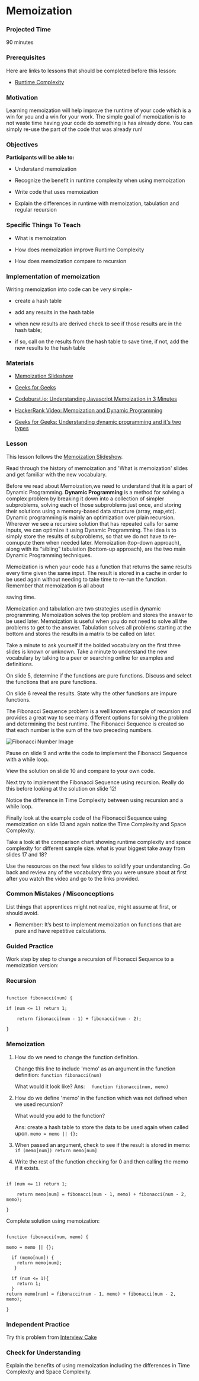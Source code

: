# Memoization

  ### Projected Time

  90 minutes

  ### Prerequisites

  Here are links to lessons that should be completed before this lesson:

  -  [Runtime Complexity](https://github.com/Techtonica/curriculum/blob/master/runtime-complexity/runtime-complexity.md)

  ### Motivation

  Learning memoization will help improve the runtime of your code which is a win for you and a win for your work.
The simple goal of memoization is to not waste time having your code do something is has already done. You can simply re-use the part of the code that was already run!

  ### Objectives

  **Participants will be able to:**

- Understand memoization

- Recognize the benefit in runtime complexity when using memoization

- Write code that uses memoization

- Explain the differences in runtime with memoization, tabulation and regular recursion

 ### Specific Things To Teach

 - What is memoization

- How does memoization improve Runtime Complexity

- How does memoization compare to recursion

### Implementation of  memoization
Writing memoization into code can be very simple:-

- create a hash table

- add any results in the hash table

- when new results are derived check to see if those results are in the hash table;

- if so, call on the results from the hash table to save time, if not, add the new results to the hash table

### Materials

  -  [Memoization Slideshow](https://docs.google.com/presentation/d/1BipDMgjZd3u-QsrPNCljH-Wv2l3tYRAUz8LWnxzt4s8/edit#slide=id.p)

-  [Geeks for Geeks](https://www.geeksforgeeks.org/memoization-1d-2d-and-3d/)

-  [Codeburst.io: Understanding Javascript Memoization in 3 Minutes](https://codeburst.io/understanding-memoization-in-3-minutes-2e58daf33a19)

-  [HackerRank Video: Memoization and Dynamic Programming](https://youtu.be/P8Xa2BitN3I)

-  [Geeks for Geeks: Understanding dynamic programming and it's two types](https://www.geeksforgeeks.org/tabulation-vs-memoizatation/)

  

### Lesson

  

This lesson follows the [Memoization Slideshow](https://docs.google.com/presentation/d/1BipDMgjZd3u-QsrPNCljH-Wv2l3tYRAUz8LWnxzt4s8/edit#slide=id.p).

  

Read through the history of memoization and 'What is memoization' slides and get familiar with the new vocabulary.

  

Before we read about Memoization,we need to understand that it is a part of Dynamic Programming. **Dynamic Programming** is a method for solving a complex problem by breaking it down into a collection of simpler subproblems, solving each of those subproblems just once, and storing their solutions using a memory-based data structure (array, map,etc). Dynamic programming is mainly an optimization over plain recursion. Wherever we see a recursive solution that has repeated calls for same inputs, we can optimize it using Dynamic Programming. The idea is to simply store the results of subproblems, so that we do not have to re-comupute them when needed later. Memoization (top-down approach), along with its “sibling” tabulation (bottom-up approach), are the two main Dynamic Programming techniques.

  

Memoization is when your code has a function that returns the same results every time given the same input. The result is stored in a cache in order to be used again without needing to take time to re-run the function. Remember that memoization is all about

saving time.

  

Memoization and tabulation are two strategies used in dynamic programming. Memoization solves the top problem and stores the answer to be used later. Memoization is useful when you do not need to solve all the problems to get to the answer. Tabulation solves all problems starting at the bottom and stores the results in a matrix to be called on later.

  

Take a minute to ask yourself if the bolded vocabulary on the first three slides is known or unknown. Take a minute to understand the new vocabulary by talking to a peer or searching online for examples and definitions.

  

On slide 5, determine if the functions are pure functions. Discuss and select the functions that
are pure functions. 

On slide 6 reveal the results. State why the other functions are impure functions.

  

The Fibonacci Sequence problem is a well known example of recursion and provides a great way to see many different options for solving the problem and determining the best runtime. The Fibonacci Sequence is created so that each number is the sum of the two preceding numbers.

![Fibonacci Number Image](/curriculum/runtime-complexity)

Pause on slide 9 and write the code to implement the Fibonacci Sequence with a while loop.

  

View the solution on slide 10 and compare to your own code.

  

Next try to implement the Fibonacci Sequence using recursion. Really do this before looking at the solution on slide 12!

  

Notice the difference in Time Complexity between using recursion and a while loop.

  

Finally look at the example code of the Fibonacci Sequence using memoization on slide 13 and again notice the Time Complexity and Space Complexity.

  

Take a look at the comparison chart showing runtime complexity and space complexity for different sample size. what is your biggest take away from slides 17 and 18?

  

Use the resources on the next few slides to solidify your understanding. Go back and review any of the vocabulary thta you were unsure about at first after you watch the video and go to the links provided.

  

### Common Mistakes / Misconceptions

  

List things that apprentices might not realize, might assume at first, or should avoid.

  

- Remember: It’s best to implement memoization on functions that are pure and have repetitive calculations.

  
  

### Guided Practice

  

Work step by step to change a recursion of Fibonacci Sequence to a memoization version:

  

### Recursion

```

function fibonacci(num) {

if (num <= 1) return 1;

    return fibonacci(num - 1) + fibonacci(num - 2);

}

```

### Memoization
1. How do we need to change the function definition.
     
     Change this line to include 'memo' as an argument in the function definition:
         ```function fibonacci(num)```

    What would it look like?
    Ans:
```  function fibonacci(num, memo)```


 2. How do we define 'memo' in the function which was not defined when we used recursion?

    What would you add to the function?

    Ans: create a hash table to store the data to be used again when called upon.
```memo = memo || {};```

  

3. When passed an argument, check to see if the result is stored in memo:
```if (memo[num]) return memo[num]```

  

4. Write the rest of the function checking for 0 and then calling the memo if it exists.

  

```

if (num <= 1) return 1;

    return memo[num] = fibonacci(num - 1, memo) + fibonacci(num - 2, memo);

}

```

Complete solution using memoization:

```

function fibonacci(num, memo) {

memo = memo || {};

  if (memo[num]) {
    return memo[num];
   }
   
  if (num <= 1){ 
    return 1;
  }
return memo[num] = fibonacci(num - 1, memo) + fibonacci(num - 2, memo);

}

```

  

### Independent Practice

  

Try this problem from [Interview Cake](https://www.interviewcake.com/question/java/coin)

  

### Check for Understanding

  

Explain the benefits of using memoization including the differences in Time Complexity and Space Complexity.